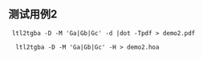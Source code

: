## 测试用例2
```
 ltl2tgba -D -M 'Ga|Gb|Gc' -d |dot -Tpdf > demo2.pdf

  ltl2tgba -D -M 'Ga|Gb|Gc' -H > demo2.hoa
```


